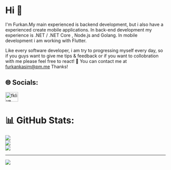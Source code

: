 # Hi 👋
I'm Furkan.My main experienced is backend development, but i also have a  experienced create mobile applications.
In back-end development my experience is .NET / .NET Core , Node.js and Golang.
In mobile development i am working with Flutter.

Like every software developer, i am try to progressing myself every day, so if you guys want to give me tips & feedback or if you want to collobration with me please feel free to react!
💬 You can contact me at furkankasim@pm.me
Thanks!

## 🌐 Socials:
<a href="https://www.linkedin.com/in/mfurkankasim" target="blank"><img align="center" src="https://raw.githubusercontent.com/rahuldkjain/github-profile-readme-generator/master/src/images/icons/Social/linked-in-alt.svg" alt="fklive" height="30" width="40" /></a>


# 📊 GitHub Stats:
![](https://github-readme-stats.vercel.app/api?username=fklive&theme=dark&hide_border=false&include_all_commits=false&count_private=false)<br/>
![](https://github-readme-streak-stats.herokuapp.com/?user=fklive&theme=dark&hide_border=false)<br/>
![](https://github-readme-stats.vercel.app/api/top-langs/?username=fklive&theme=dark&hide_border=false&include_all_commits=false&count_private=false&layout=compact)

---
[![](https://visitcount.itsvg.in/api?id=fklive&icon=0&color=0)](https://visitcount.itsvg.in)

<!-- Proudly created with GPRM ( https://gprm.itsvg.in ) -->
